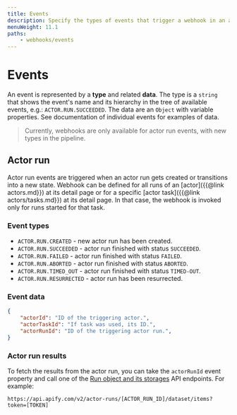 ```yaml
---
title: Events
description: Specify the types of events that trigger a webhook in an actor or task run. Trigger an action on actor or task run creation, success or failure.
menuWeight: 11.1
paths:
    - webhooks/events
---
```


# Events

An event is represented by a **type** and related **data**. The type is a `string` that shows the event's name and its hierarchy in the tree of available events, e.g.: `ACTOR.RUN.SUCCEEDED`. The data are an `Object` with variable properties. See documentation of individual events for examples of data.

> Currently, webhooks are only available for actor run events, with new types in the pipeline.

## [](#actor-run)Actor run

Actor run events are triggered when an actor run gets created or transitions into a new state. Webhook can be defined for all runs of an [actor]({{@link actors.md}}) at its detail page or for a specific [actor task]({{@link actors/tasks.md}}) at its detail page. In that case, the webhook is invoked only for runs started for that task.

### Event types

* `ACTOR.RUN.CREATED` - new actor run has been created.
* `ACTOR.RUN.SUCCEEDED` - actor run finished with status `SUCCEEDED`.
* `ACTOR.RUN.FAILED` - actor run finished with status `FAILED`.
* `ACTOR.RUN.ABORTED` - actor run finished with status `ABORTED`.
* `ACTOR.RUN.TIMED_OUT` - actor run finished with status `TIMED-OUT`.
* `ACTOR.RUN.RESURRECTED` - actor run has been resurrected.

### Event data

```json
{
    "actorId": "ID of the triggering actor.",
    "actorTaskId": "If task was used, its ID.",
    "actorRunId": "ID of the triggering actor run.",
}
```

### Actor run results

To fetch the results from the actor run, you can take the `actorRunId` event property and call one of the [Run object and its storages](https://docs.apify.com/api/v2#/reference/actor-runs/run-object-and-its-storages) API endpoints. For example:

```text
https://api.apify.com/v2/actor-runs/[ACTOR_RUN_ID]/dataset/items?token=[TOKEN]
```

